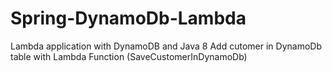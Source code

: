 # Spring-DynamoDb-Lambda
 Lambda application with DynamoDB and Java 8
 Add cutomer in DynamoDb table with Lambda Function (SaveCustomerInDynamoDb)
